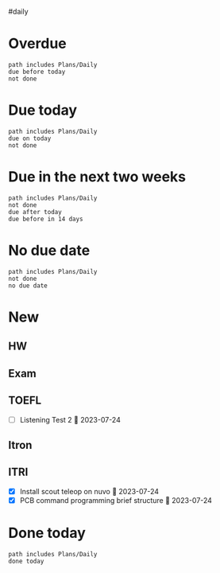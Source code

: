 #daily 
# Overdue
```tasks
path includes Plans/Daily
due before today
not done
```
# Due today
```tasks
path includes Plans/Daily
due on today
not done
```
# Due in the next two weeks
```tasks
path includes Plans/Daily
not done
due after today
due before in 14 days
```
# No due date
```tasks
path includes Plans/Daily
not done
no due date
```

# New
## HW
## Exam
## TOEFL
- [ ] Listening Test 2 📅 2023-07-24 
## Itron
## ITRI
- [x] Install scout teleop on nuvo 📅 2023-07-24
- [x] PCB command programming brief structure 📅 2023-07-24

# Done today
```tasks
path includes Plans/Daily
done today
```